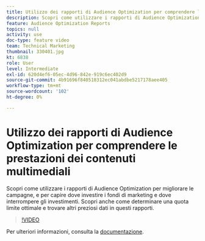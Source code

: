 ```yaml
---
title: Utilizzo dei rapporti di Audience Optimization per comprendere le prestazioni dei contenuti multimediali
description: Scopri come utilizzare i rapporti di Audience Optimization per migliorare le campagne, e per capire dove investire i fondi di marketing e dove interrompere gli investimenti. Scopri anche come determinare una quota limite ottimale e trovare altri preziosi dati in questi rapporti.
feature: Audience Optimization Reports
topics: null
activity: use
doc-type: feature video
team: Technical Marketing
thumbnail: 330401.jpg
kt: 6838
role: User
level: Intermediate
exl-id: 620d4ef6-05ec-4d96-842e-919c6ec402d9
source-git-commit: 4b91696f840518312ec041abdbe5217178aee405
workflow-type: tm+mt
source-wordcount: '102'
ht-degree: 0%

---
```


# Utilizzo dei rapporti di Audience Optimization per comprendere le prestazioni dei contenuti multimediali

Scopri come utilizzare i rapporti di Audience Optimization per migliorare le campagne, e per capire dove investire i fondi di marketing e dove interrompere gli investimenti. Scopri anche come determinare una quota limite ottimale e trovare altri preziosi dati in questi rapporti.

>[!VIDEO](https://video.tv.adobe.com/v/345089/?quality=12&learn=on&captions=ita)

Per ulteriori informazioni, consulta la [documentazione](https://experienceleague.adobe.com/docs/audience-manager/user-guide/reporting/audience-optimization-reports/audience-optimization-reports.html?lang=it#reporting).
